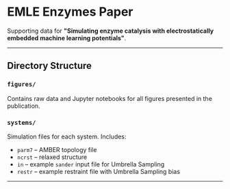 # EMLE Enzymes Paper

Supporting data for **"Simulating enzyme catalysis with electrostatically embedded machine learning potentials"**.

---

## Directory Structure

### `figures/`
Contains raw data and Jupyter notebooks for all figures presented in the publication.

### `systems/`
Simulation files for each system. Includes:

- `parm7` – AMBER topology file  
- `ncrst` – relaxed structure  
- `in` – example `sander` input file for Umbrella Sampling  
- `restr` – example restraint file with Umbrella Sampling bias

---
